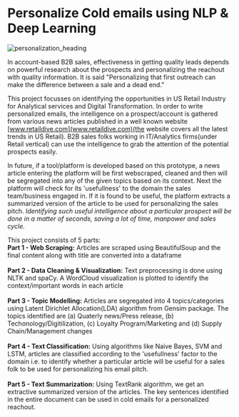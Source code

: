 # Personalize Cold emails using NLP & Deep Learning

![personalization_heading](https://user-images.githubusercontent.com/46706767/58305746-d9cd4700-7e16-11e9-95ef-da5386728ce3.png)


In account-based B2B sales, effectiveness in getting quality leads depends on powerful research about the prospects and personalizing the reachout with quality information. It is said "Personalizing that first outreach can make the difference between a sale and a dead end."

This project focusses on identifying the opportunities in US Retail Industry for Analytical services and Digital Transformation. In order to write personalized emails, the intelligence on a prospect/account is gathered from various news articles published in a well known website [www.retaildive.com](www.retaildive.com)(the website covers all the latest trends in US Retail). B2B sales folks working in IT/Analytics firms(under Retail vertical) can use the intelligence to grab the attention of the potential prospects easily.

In future, if a tool/platform is developed based on this prototype, a news article entering the platform will be first webscraped, cleaned and then will be segregated into any of the given topics based on its context. Next the platform will check for its 'usefullness' to the domain the sales team/business engaged in. If it is found to be useful, the platform extracts a summarized version of the article to be used for personalizing the sales pitch. <i>Identifying such useful intelligence about a particular prospect will be done in a matter of seconds, saving a lot of time, manpower and sales cycle.</i> 

This project consists of 5 parts:
 <br/><b>Part 1 - Web Scraping:</b> Articles are scraped using BeautifulSoup and the final content along with title are converted into a dataframe
 <br/><br/><b>Part 2 - Data Cleaning & Visualization:</b> Text preprocessing is done using NLTK and spaCy. A WordCloud visualization is plotted to identify the context/important words in each article
 <br/><br/><b>Part 3 - Topic Modelling:</b> Articles are segregated into 4 topics/categories using Latent Dirichlet Allocation(LDA) algorithm from Gensim package. The topics identified are (a) Quaterly news/Press release, (b) Techonology/Digitilization, (c) Loyalty Program/Marketing and (d) Supply Chain/Management changes
 <br/><br/><b>Part 4 - Text Classification:</b> Using algorithms like Naive Bayes, SVM and LSTM, articles are classified according to the 'usefullness' factor to the domain i.e. to identify whether a particular article will be useful for a sales folk to be used for personalizing his email pitch.
 <br/><br/><b>Part 5 - Text Summarization:</b> Using TextRank algorithm, we get an extractive summarized version of the articles. The key sentences identified in the entire document can be used in cold emails for a personalized reachout.


